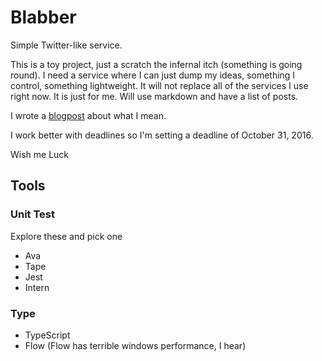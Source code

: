 # Blabber
Simple Twitter-like service.

This is a toy project, just a scratch the infernal itch (something is going round).
I need a service where I can just dump my ideas, something I control, something lightweight.
It will not replace all of the services I use right now.
It is just for me.
Will use markdown and have a list of posts.

I wrote a [blogpost](http://oguching.com/blog/blabber) about what I mean.

I work better with deadlines so I'm setting a deadline of October 31, 2016.

Wish me Luck

## Tools
### Unit Test
Explore these and pick one
* Ava
* Tape
* Jest
* Intern

### Type 
* TypeScript
* Flow (Flow has terrible windows performance, I hear)
